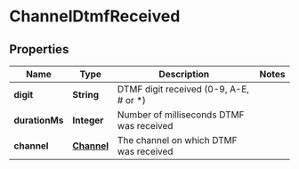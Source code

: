 
# ChannelDtmfReceived

## Properties
Name | Type | Description | Notes
------------ | ------------- | ------------- | -------------
**digit** | **String** | DTMF digit received (0-9, A-E, # or *) | 
**durationMs** | **Integer** | Number of milliseconds DTMF was received | 
**channel** | [**Channel**](Channel.md) | The channel on which DTMF was received | 



